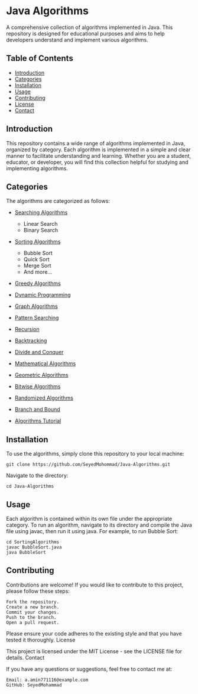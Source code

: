 # Java Algorithms

A comprehensive collection of algorithms implemented in Java. This repository is designed for educational purposes and aims to help developers understand and implement various algorithms.

## Table of Contents

- [Introduction](#introduction)
- [Categories](#categories)
- [Installation](#installation)
- [Usage](#usage)
- [Contributing](#contributing)
- [License](#license)
- [Contact](#contact)

## Introduction

This repository contains a wide range of algorithms implemented in Java, organized by category. Each algorithm is implemented in a simple and clear manner to facilitate understanding and learning. Whether you are a student, educator, or developer, you will find this collection helpful for studying and implementing algorithms.

## Categories

The algorithms are categorized as follows:

- [Searching Algorithms](./SearchingAlgorithms/README.md)
  - Linear Search
  - Binary Search

- [Sorting Algorithms](./SortingAlgorithms/README.md)
  - Bubble Sort
  - Quick Sort
  - Merge Sort
  - And more...

- [Greedy Algorithms](./GreedyAlgorithms/README.md)
- [Dynamic Programming](./DynamicProgramming/README.md)
- [Graph Algorithms](./GraphAlgorithms/README.md)
- [Pattern Searching](./PatternSearching/README.md)
- [Recursion](./Recursion/README.md)
- [Backtracking](./Backtracking/README.md)
- [Divide and Conquer](./DivideAndConquer/README.md)
- [Mathematical Algorithms](./MathematicalAlgorithms/README.md)
- [Geometric Algorithms](./GeometricAlgorithms/README.md)
- [Bitwise Algorithms](./BitwiseAlgorithms/README.md)
- [Randomized Algorithms](./RandomizedAlgorithms/README.md)
- [Branch and Bound](./BranchAndBound/README.md)
- [Algorithms Tutorial](./AlgorithmsTutorial/README.md)

## Installation

To use the algorithms, simply clone this repository to your local machine:

```
git clone https://github.com/SeyedMohommad/Java-Algorithms.git
```

Navigate to the directory:
``` 
cd Java-Algorithms
```

## Usage
Each algorithm is contained within its own file under the appropriate category. To run an algorithm, navigate to its directory and compile the Java file using javac, then run it using java. For example, to run Bubble Sort:
``` 
cd SortingAlgorithms
javac BubbleSort.java
java BubbleSort
```
## Contributing

Contributions are welcome! If you would like to contribute to this project, please follow these steps:

    Fork the repository.
    Create a new branch. 
    Commit your changes.
    Push to the branch.
    Open a pull request.

Please ensure your code adheres to the existing style and that you have tested it thoroughly.
License

This project is licensed under the MIT License - see the LICENSE file for details.
Contact

If you have any questions or suggestions, feel free to contact me at:

    Email: a.amin771116@example.com
    GitHub: SeyedMohammad
